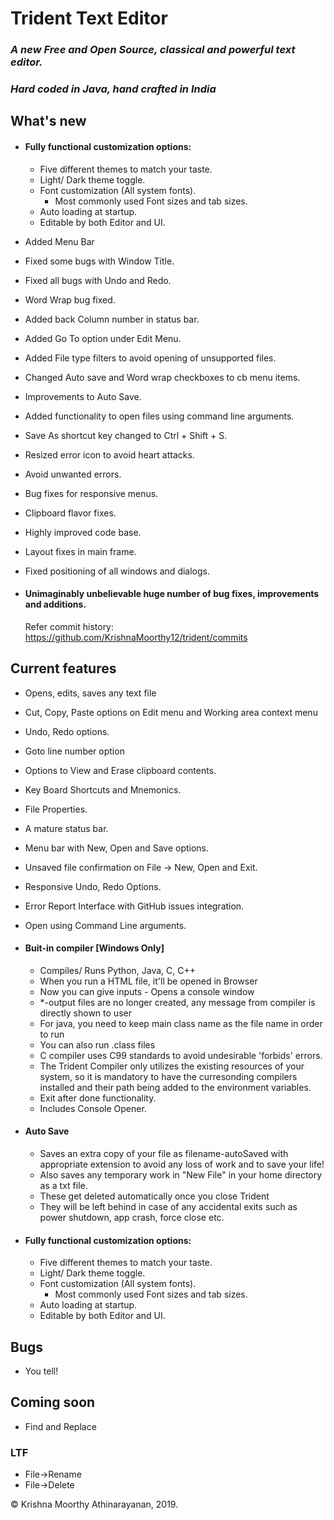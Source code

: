 # Trident Text Editor

### _A new Free and Open Source, classical and powerful text editor._

### _Hard coded in Java, hand crafted in India_

## What's new

- #### Fully functional customization options:
  - Five different themes to match your taste.
  - Light/ Dark theme toggle.
  - Font customization (All system fonts).
    - Most commonly used Font sizes and tab sizes.
  - Auto loading at startup.
  - Editable by both Editor and UI.
- Added Menu Bar
- Fixed some bugs with Window Title.
- Fixed all bugs with Undo and Redo.
- Word Wrap bug fixed.
- Added back Column number in status bar.
- Added Go To option under Edit Menu.
- Added File type filters to avoid opening of unsupported files.
- Changed Auto save and Word wrap checkboxes to cb menu items.
- Improvements to Auto Save.
- Added functionality to open files using command line arguments.
- Save As shortcut key changed to Ctrl + Shift + S.
- Resized error icon to avoid heart attacks.
- Avoid unwanted errors.
- Bug fixes for responsive menus.
- Clipboard flavor fixes.
- Highly improved code base.
- Layout fixes in main frame.
- Fixed positioning of all windows and dialogs.


- #### Unimaginably unbelievable huge number of bug fixes, improvements and additions.
  Refer commit history: https://github.com/KrishnaMoorthy12/trident/commits

## Current features

- Opens, edits, saves any text file
- Cut, Copy, Paste options on Edit menu and Working area context menu
- Undo, Redo options.
- Goto line number option
- Options to View and Erase clipboard contents.
- Key Board Shortcuts and Mnemonics.
- File Properties.
- A mature status bar.
- Menu bar with New, Open and Save options.
- Unsaved file confirmation on File -> New, Open and Exit.
- Responsive Undo, Redo Options.
- Error Report Interface with GitHub issues integration.
- Open using Command Line arguments.

- #### Buit-in compiler [Windows Only]

  - Compiles/ Runs Python, Java, C, C++
  - When you run a HTML file, it'll be opened in Browser
  - Now you can give inputs - Opens a console window
  - *-output files are no longer created, any message from compiler is directly shown to user
  - For java, you need to keep main class name as the file name in order to run
  - You can also run .class files
  - C compiler uses C99 standards to avoid undesirable 'forbids' errors.
  - The Trident Compiler only utilizes the existing resources of your system, so it is mandatory to have the curresonding compilers installed and their path being added to the environment variables.
  - Exit after done functionality.
  - Includes Console Opener.

- #### Auto Save

   - Saves an extra copy of your file as filename-autoSaved with appropriate extension to avoid any loss of work and to save your life!
   - Also saves any temporary work in "New File" in your home directory as a txt file.
   - These get deleted automatically once you close Trident
   - They will be left behind in case of any accidental exits such as power shutdown, app crash, force close etc.

- #### Fully functional customization options:
  - Five different themes to match your taste.
  - Light/ Dark theme toggle.
  - Font customization (All system fonts).
    - Most commonly used Font sizes and tab sizes.
  - Auto loading at startup.
  - Editable by both Editor and UI.

## Bugs
- You tell!

## Coming soon

- Find and Replace

### LTF

- File->Rename
- File->Delete

&copy; Krishna Moorthy Athinarayanan, 2019.
